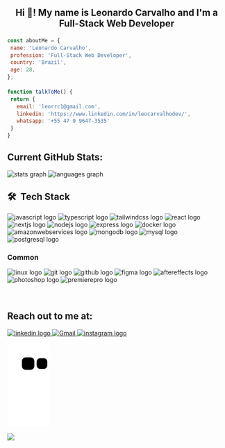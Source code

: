 <h2 align="center">Hi 👋! My name is Leonardo Carvalho and I'm a Full-Stack Web Developer</h2>

 ```javascript
const aboutMe = {
  name: 'Leonardo Carvalho',
  profession: 'Full-Stack Web Developer',
  country: 'Brazil',
  age: 28,
};

function talkToMe() {
  return {
    email: 'leorrc1@gmail.com',
    linkedin: 'https://www.linkedin.com/in/leocarvalhodev/',
    whatsapp: '+55 47 9 9647-3535'
  }
}

```
## Current GitHub Stats:
<div align="left">
  <img src="https://github-readme-stats.vercel.app/api?hide_title=false&hide_rank=false&show_icons=true&include_all_commits=true&count_private=true&disable_animations=false&theme=dracula&locale=en&hide_border=false&username=Leorrc" height="180em"alt="stats graph"  />
  <img src="https://github-readme-stats.vercel.app/api/top-langs?locale=en&hide_title=false&layout=compact&card_width=320&langs_count=5&theme=dracula&hide_border=false&username=Leorrc" height="180em"" alt="languages graph"  />
</div>

## 🛠 &nbsp;Tech Stack
<div display="flex" gap="2rem">
 <img src="https://cdn.jsdelivr.net/gh/devicons/devicon/icons/javascript/javascript-original.svg" height="48" width="48" alt="javascript logo"  />
 <img src="https://cdn.jsdelivr.net/gh/devicons/devicon/icons/typescript/typescript-plain.svg" height="48" width="48" alt="typescript logo"  />
 <img src="https://cdn.jsdelivr.net/gh/devicons/devicon@latest/icons/tailwindcss/tailwindcss-original.svg" height="48" width="48" alt="tailwindcss logo"  />    
 <img src="https://cdn.jsdelivr.net/gh/devicons/devicon/icons/react/react-original.svg" height="48" width="48" alt="react logo"  />
 <img src="https://cdn.jsdelivr.net/gh/devicons/devicon/icons/nextjs/nextjs-original.svg" height="48" width="48" alt="nextjs logo"  />
  <img src="https://cdn.jsdelivr.net/gh/devicons/devicon/icons/nodejs/nodejs-original.svg" height="48" width="48" alt="nodejs logo"  />
  <img src="https://cdn.jsdelivr.net/gh/devicons/devicon/icons/express/express-original-wordmark.svg" height="48" width="48" alt="express logo"  />
  <img src="https://cdn.jsdelivr.net/gh/devicons/devicon/icons/docker/docker-original-wordmark.svg" height="48" width="48" alt="docker logo"  />
  <img src="https://cdn.jsdelivr.net/gh/devicons/devicon@latest/icons/amazonwebservices/amazonwebservices-plain-wordmark.svg" height="48" width="48" alt="amazonwebservices logo"  />
  <img src="https://cdn.jsdelivr.net/gh/devicons/devicon/icons/mongodb/mongodb-original.svg" height="48" width="48" alt="mongodb logo"  />
  <img src="https://cdn.jsdelivr.net/gh/devicons/devicon/icons/mysql/mysql-original.svg" height="48" width="48" alt="mysql logo"  />
  <img src="https://cdn.jsdelivr.net/gh/devicons/devicon/icons/postgresql/postgresql-original-wordmark.svg" height="48" width="48" alt="postgresql logo"  />
</div>

### Common
 <div>
  <img src="https://cdn.jsdelivr.net/gh/devicons/devicon/icons/linux/linux-original.svg" height="48" width="48" alt="linux logo"  />
  <img src="https://cdn.jsdelivr.net/gh/devicons/devicon/icons/git/git-original.svg" height="48" width="48" alt="git logo"  />
  <img src="https://cdn.jsdelivr.net/gh/devicons/devicon/icons/github/github-original.svg" height="48" width="48" alt="github logo"  />
  <img src="https://cdn.jsdelivr.net/gh/devicons/devicon/icons/figma/figma-original.svg" height="48" width="48" alt="figma logo"  />
  <img src="https://cdn.jsdelivr.net/gh/devicons/devicon/icons/aftereffects/aftereffects-original.svg" height="48" width="48" alt="aftereffects logo"  />
  <img src="https://cdn.jsdelivr.net/gh/devicons/devicon/icons/photoshop/photoshop-plain.svg" height="48" width="48" alt="photoshop logo"  />
  <img src="https://cdn.jsdelivr.net/gh/devicons/devicon/icons/premierepro/premierepro-plain.svg" height="48" width="48" alt="premierepro logo"  />
 </div>
 <br>
<br>


 ## Reach out to me at:
<div align="left">
  <a href="https://www.linkedin.com/in/leocarvalhodev/" target="_blank">
    <img src="https://img.shields.io/static/v1?message=LinkedIn&logo=linkedin&label=&color=0077B5&logoColor=white&labelColor=&style=for-the-badge" height="35" alt="linkedin logo"  />
  </a>
 <a href="mailto:leorrc1@gmail.com" >
  <img alt="Gmail" src="https://img.shields.io/badge/Gmail-D14836?style=for-the-badge&logo=gmail&logoColor=white" height="35" />
 </a>  
   <a href="https://www.instagram.com/leo.rrc/" target="_blank">
    <img src="https://img.shields.io/static/v1?message=Instagram&logo=instagram&label=&color=E4405F&logoColor=white&labelColor=&style=for-the-badge" height="35" alt="instagram logo"  />
  </a>
</div>

<div align="left">
 
  ![Snake animation](https://github.com/leorrc/leorrc/blob/output/github-contribution-grid-snake.svg)
 </div>
</div>
<img align="left" height="100" src="https://static.wikia.nocookie.net/mugen/images/7/77/MPMGengarS2_1.gif"  />
